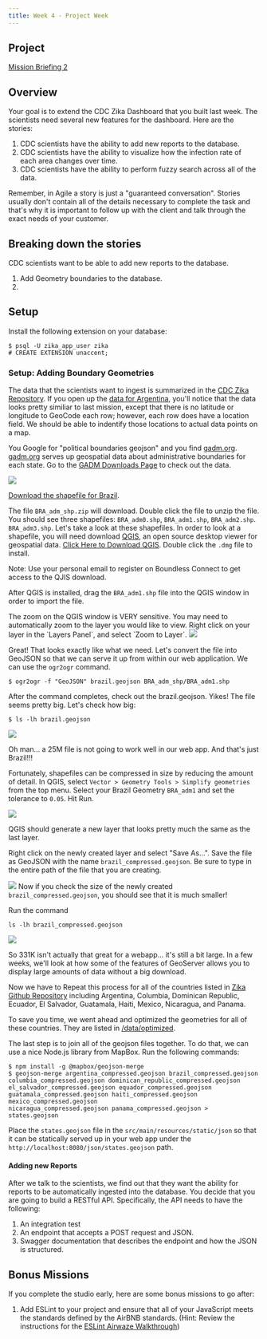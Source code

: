 ```yaml
---
title: Week 4 - Project Week
---
```


## Project

[Mission Briefing 2](../../materials/week04/zika_mission_briefing-mission_2.pdf)

## Overview

Your goal is to extend the CDC Zika Dashboard that you built last week.  The scientists need several new features for the dashboard.  Here are the stories:

1. CDC scientists have the ability to add new reports to the database.
2. CDC scientists have the  ability to visualize how the infection rate of each area changes over time.
3. CDC scientists have the ability to perform fuzzy search across all of the data.

<aside class="aside-note" markdown="1">
  Remember, in Agile a story is just a "guaranteed conversation".  Stories usually don't contain all of the details necessary to complete the task and that's why it is important to follow up with the client and talk through the exact needs of your customer.
</aside>

## Breaking down the stories

CDC scientists want to be able to add new reports to the database.
1. Add Geometry boundaries to the database.
2.  

## Setup

Install the following extension on your database:
```
$ psql -U zika_app_user zika
# CREATE EXTENSION unaccent;
```

### Setup: Adding Boundary Geometries

The data that the scientists want to ingest is summarized in the [CDC Zika Repository](https://github.com/cdcepi/zika).  If you open up the [data for Argentina](https://github.com/cdcepi/zika/blob/master/Argentina/Surveillance_Bulletin/data/Surveillance_Bulletin_01_2017-01-12.csv), you'll notice that the data looks pretty similiar to last mission, except that there is no latitude or longitude to GeoCode each row; however, each row does have a location field.  We should be able to indentify those locations to actual data points on a map.

You Google for "political boundaries geojson" and you find [gadm.org](http://www.gadm.org/).  [gadm.org](http://www.gadm.org/country) serves up geospatial data about administrative boundaries for each state.  Go to the [GADM Downloads Page](http://www.gadm.org/country) to check out the data. 

<img src="../../materials/week04/GADM_download_page.png"></img>

[Download the shapefile for Brazil](http://biogeo.ucdavis.edu/data/gadm2.8/shp/BRA_adm_shp.zip).

The file `BRA_adm_shp.zip` will download.  Double click the file to unzip the file.  You should see three shapefiles: `BRA_adm0.shp`, `BRA_adm1.shp`, `BRA_adm2.shp`. `BRA_adm3.shp`.  Let's take a look at these shapefiles.  In order to look at a shapefile, you will need download [QGIS](https://qgis.org/en/site/), an open source desktop viewer for geospatial data.  [Click Here to Download QGIS](https://connect.boundlessgeo.com/Downloads).  Double click the `.dmg` file to install.

<aside class="aside-note" markdown="1">
  Note: Use your personal email to register on Boundless Connect to get access to the QJIS download.
</aside>

After QGIS is installed, drag the `BRA_adm1.shp` file into the QGIS window in order to import the file. 

<aside class="aside-note" markdown="1">
  The zoom on the QGIS window is VERY sensitive.  You may need to automatically zoom to the layer you would like to view.  Right click on your layer in the `Layers Panel`, and select `Zoom to Layer`.
  <img src="../../materials/week04/QGIS_zoom_to_layer.png"></img>
</aside>

Great! That looks exactly like what we need.  Let's convert the file into GeoJSON so that we can serve it up from within our web application.  We can use the `ogr2ogr` command.

```
$ ogr2ogr -f "GeoJSON" brazil.geojson BRA_adm_shp/BRA_adm1.shp
```

After the command completes, check out the brazil.geojson.  Yikes! The file seems pretty big.  Let's check how big:

```
$ ls -lh brazil.geojson
```

<img src="../../materials/week04/CLI_check_file_size.png"></img>

Oh man... a 25M file is not going to work well in our web app.  And that's just Brazil!!! 

Fortunately, shapefiles can be compressed in size by reducing the amount of detail.  In QGIS, select `Vector > Geometry Tools > Simplify geometries` from the top menu.  Select your Brazil Geometry `BRA_adm1` and set the tolerance to `0.05`.  Hit Run.

<img src="../../materials/week04/QGIS_simplify_geometries.png"></img>

QGIS should generate a new layer that looks pretty much the same as the last layer.

Right click on the newly created layer and select "Save As...".  Save the file as GeoJSON with the name `brazil_compressed.geojson`.  Be sure to type in the entire path of the file that you are creating.

<img src="../../materials/week04/QGIS_save_as.png"></img>
Now if you check the size of the newly created `brazil_compressed.geojson`, you should see that it is much smaller!

Run the command
```
ls -lh brazil_compressed.geojson
```

<img src="../../materials/week04/CLI_check_compressed_file_size.png"></img>

<aside class="aside-note" markdown="1">
  So 331K isn't actually that great for a webapp... it's still a bit large.  In a few weeks, we'll look at how some of the features of GeoServer allows you to display large amounts of data without a big download. 
</aside>

Now we have to Repeat this process for all of the countries listed in [Zika Github Repository](https://github.com/cdcepi/zika) including Argentina, Columbia, Dominican Republic, Ecuador, El Salvador, Guatamala, Haiti, Mexico, Nicaragua, and Panama.  

To save you time, we went ahead and optimized the geometries for all of these countries.  They are listed in [/data/optimized](https://gitlab.com/LaunchCodeTraining/zika-cdc-dashboard/tree/week2-starter).

The last step is to join all of the geojson files together.  To do that, we can use a nice Node.js library from MapBox.  Run the following commands:
```
$ npm install -g @mapbox/geojson-merge
$ geojson-merge argentina_compressed.geojson brazil_compressed.geojson columbia_compressed.geojson dominican_republic_compressed.geojson el_salvador_compressed.geojson equador_compressed.geojson guatamala_compressed.geojson haiti_compressed.geojson mexico_compressed.geojson
nicaragua_compressed.geojson panama_compressed.geojson > states.geojson
```

Place the `states.geojson` file in the `src/main/resources/static/json` so that it can be statically served up in your web app under the `http://localhost:8080/json/states.geojson` path.

#### Adding new Reports

After we talk to the scientists, we find out that they want the ability for reports to be automatically ingested into the database.  You decide that you are going to build a RESTful API. Specifically, the API needs to have the following:
1. An integration test
2. An endpoint that accepts a POST request and JSON.
3. Swagger documentation that describes the endpoint and how the JSON is structured.



## Bonus Missions

If you complete the studio early, here are some bonus missions to go after:
1. Add ESLint to your project and ensure that all of your JavaScript meets the standards defined by the AirBNB standards. (Hint: Review the instructions for the [ESLint Airwaze Walkthrough](../../walkthroughs/eslint-airwaze))
